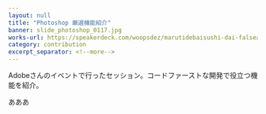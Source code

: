 ```yaml
---
layout: null
title: "Photoshop 厳選機能紹介"
banner: slide_photoshop_0117.jpg
works-url: https://speakerdeck.com/woopsdez/marutidebaisushi-dai-falseapurizhi-zuo-wozhu-keruphotoshop-yan-xuan-ji-neng-shao-jie
category: contribution
excerpt_separator: <!--more-->
---
```


Adobeさんのイベントで行ったセッション。コードファーストな開発で役立つ機能を紹介。

<!--more-->

あああ